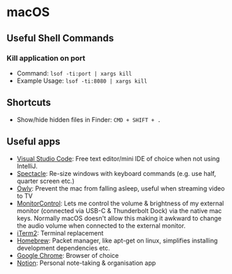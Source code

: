 # macOS

## Useful Shell Commands

### Kill application on port

* Command: `lsof -ti:port | xargs kill`
* Example Usage: `lsof -ti:8080 | xargs kill`

## Shortcuts

* Show/hide hidden files in Finder: `CMD + SHIFT + .`

## Useful apps

* [Visual Studio Code](https://code.visualstudio.com/): Free text editor/mini IDE of choice when not using IntelliJ.
* [Spectacle](https://www.spectacleapp.com/): Re-size windows with keyboard commands \(e.g. use half, quarter screen etc.\)
* [Owly](https://apps.apple.com/us/app/owly-prevent-display-sleep/id882812218?mt=12): Prevent the mac from falling asleep, useful when streaming video to TV
* [MonitorControl](https://github.com/MonitorControl/MonitorControl): Lets me control the volume & brightness of my external monitor \(connected via USB-C & Thunderbolt Dock\) via the native mac keys. Normally macOS doesn't allow this making it awkward to change the audio volume when connected to the external monitor.
* [iTerm2](https://www.iterm2.com/): Terminal replacement
* [Homebrew](http://brew.sh/): Packet manager, like apt-get on linux, simplifies installing development dependencies etc.
* [Google Chrome](https://www.google.com/chrome/): Browser of choice
* [Notion](https://www.notion.so/): Personal note-taking & organisation app

